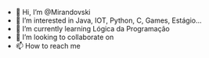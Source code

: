 - 👋 Hi, I’m @Mirandovski
- 👀 I’m interested in Java, IOT, Python, C, Games, Estágio...
- 🌱 I’m currently learning Lógica da Programação
- 💞️ I’m looking to collaborate on 
- 📫 How to reach me 

<!---
Mirandovski/Mirandovski is a ✨ special ✨ repository because its `README.md` (this file) appears on your GitHub profile.
You can click the Preview link to take a look at your changes.
--->
